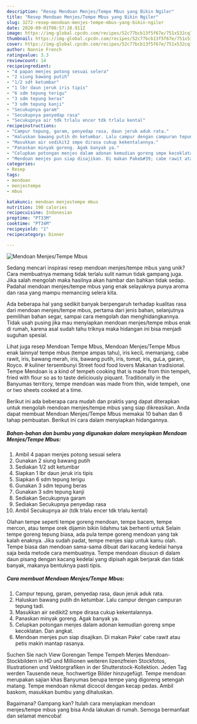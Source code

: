 ```yaml
---
description: "Resep Mendoan Menjes/Tempe Mbus yang Bikin Ngiler"
title: "Resep Mendoan Menjes/Tempe Mbus yang Bikin Ngiler"
slug: 3272-resep-mendoan-menjes-tempe-mbus-yang-bikin-ngiler
date: 2020-09-01T06:57:28.911Z
image: https://img-global.cpcdn.com/recipes/52c77bcb13f5f67e/751x532cq70/mendoan-menjestempe-mbus-foto-resep-utama.jpg
thumbnail: https://img-global.cpcdn.com/recipes/52c77bcb13f5f67e/751x532cq70/mendoan-menjestempe-mbus-foto-resep-utama.jpg
cover: https://img-global.cpcdn.com/recipes/52c77bcb13f5f67e/751x532cq70/mendoan-menjestempe-mbus-foto-resep-utama.jpg
author: Nannie French
ratingvalue: 3.3
reviewcount: 14
recipeingredient:
- "4 papan menjes potong sesuai selera"
- "2 siung bawang putih"
- "1/2 sdt ketumbar"
- "1 lbr daun jeruk iris tipis"
- "6 sdm tepung terigu"
- "3 sdm tepung beras"
- "3 sdm tepung kanji"
- "Secukupnya garam"
- "Secukupnya penyedap rasa"
- "Secukupnya air tdk trlalu encer tdk trlalu kental"
recipeinstructions:
- "Campur tepung, garam, penyedap rasa, daun jeruk aduk rata."
- "Haluskan bawang putih dn ketumbar. Lalu campur dengan campuran tepung tadi."
- "Masukkan air sedikit2 smpe dirasa cukup kekentalannya."
- "Panaskan minyak goreng. Agak banyak ya."
- "Celupkan potongan menjes dalam adonan kemudian goreng smpe kecoklatan. Dan angkat."
- "Mendoan menjes pun siap disajikan. Di makan Pake&#39; cabe rawit atau petis makin mantap rasanya."
categories:
- Resep
tags:
- mendoan
- menjestempe
- mbus

katakunci: mendoan menjestempe mbus 
nutrition: 198 calories
recipecuisine: Indonesian
preptime: "PT33M"
cooktime: "PT34M"
recipeyield: "1"
recipecategory: Dinner

---
```



![Mendoan Menjes/Tempe Mbus](https://img-global.cpcdn.com/recipes/52c77bcb13f5f67e/751x532cq70/mendoan-menjestempe-mbus-foto-resep-utama.jpg)

Sedang mencari inspirasi resep mendoan menjes/tempe mbus yang unik? Cara membuatnya memang tidak terlalu sulit namun tidak gampang juga. Jika salah mengolah maka hasilnya akan hambar dan bahkan tidak sedap. Padahal mendoan menjes/tempe mbus yang enak selayaknya punya aroma dan rasa yang mampu memancing selera kita.

Ada beberapa hal yang sedikit banyak berpengaruh terhadap kualitas rasa dari mendoan menjes/tempe mbus, pertama dari jenis bahan, selanjutnya pemilihan bahan segar, sampai cara mengolah dan menghidangkannya. Tidak usah pusing jika mau menyiapkan mendoan menjes/tempe mbus enak di rumah, karena asal sudah tahu triknya maka hidangan ini bisa menjadi suguhan spesial.

Lihat juga resep Mendoan Tempe Mbus, Mendoan Menjes/Tempe Mbus enak lainnya! tempe mbus (tempe ampas tahu), iris keciL memanjang, cabe rawit, iris, bawang merah, iris, bawang putih, iris, tomat, iris, guLa, garam, Royco. # kuliner tersembunyi Street food food lovers Makanan tradisional. Tempe Mendoan is a kind of tempeh cooking that is made from thin tempeh, fried with flour so as to taste deliciously piquant. Traditionally in the Banyumas territory, tempe mendoan was made from thin, wide tempeh, one or two sheets cooked at a time.


Berikut ini ada beberapa cara mudah dan praktis yang dapat diterapkan untuk mengolah mendoan menjes/tempe mbus yang siap dikreasikan. Anda dapat membuat Mendoan Menjes/Tempe Mbus memakai 10 bahan dan 6 tahap pembuatan. Berikut ini cara dalam menyiapkan hidangannya.

<!--inarticleads1-->

##### Bahan-bahan dan bumbu yang digunakan dalam menyiapkan Mendoan Menjes/Tempe Mbus:

1. Ambil 4 papan menjes potong sesuai selera
1. Gunakan 2 siung bawang putih
1. Sediakan 1/2 sdt ketumbar
1. Siapkan 1 lbr daun jeruk iris tipis
1. Siapkan 6 sdm tepung terigu
1. Gunakan 3 sdm tepung beras
1. Gunakan 3 sdm tepung kanji
1. Sediakan Secukupnya garam
1. Sediakan Secukupnya penyedap rasa
1. Ambil Secukupnya air (tdk trlalu encer tdk trlalu kental)


Olahan tempe seperti tempe goreng mendoan, tempe bacem, tempe mercon, atau tempe orek dijamin bikin lidahmu tak berhenti untuk Selain tempe goreng tepung biasa, ada pula tempe goreng mendoan yang tak kalah enaknya. Jika sudah padat, tempe menjes siap untuk kamu olah. Tempe biasa dan mendoan sama-sama dibuat dari kacang kedelai hanya saja beda metode cara membuatnya. Tempe mendoan disusun di dalam daun pisang dengan kacang kedelai yang dipisah agak berjarak dan tidak banyak, makanya bentuknya pasti tipis. 

<!--inarticleads2-->

##### Cara membuat Mendoan Menjes/Tempe Mbus:

1. Campur tepung, garam, penyedap rasa, daun jeruk aduk rata.
1. Haluskan bawang putih dn ketumbar. Lalu campur dengan campuran tepung tadi.
1. Masukkan air sedikit2 smpe dirasa cukup kekentalannya.
1. Panaskan minyak goreng. Agak banyak ya.
1. Celupkan potongan menjes dalam adonan kemudian goreng smpe kecoklatan. Dan angkat.
1. Mendoan menjes pun siap disajikan. Di makan Pake&#39; cabe rawit atau petis makin mantap rasanya.


Suchen Sie nach View Gorengan Tempe Tempeh Menjes Mendoan-Stockbildern in HD und Millionen weiteren lizenzfreien Stockfotos, Illustrationen und Vektorgrafiken in der Shutterstock-Kollektion. Jeden Tag werden Tausende neue, hochwertige Bilder hinzugefügt. Tempe mendoan merupakan sajian khas Banyumas berupa tempe yang digoreng setengah matang. Tempe mendoan nikmat dicocol dengan kecap pedas. Ambil baskom, masukkan bumbu yang dihaluskan. 

Bagaimana? Gampang kan? Itulah cara menyiapkan mendoan menjes/tempe mbus yang bisa Anda lakukan di rumah. Semoga bermanfaat dan selamat mencoba!

